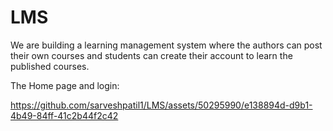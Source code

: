 # LMS
We are building a learning management system where the authors can post their own courses and students can create their account to learn the published courses.

The Home page and login:

https://github.com/sarveshpatil1/LMS/assets/50295990/e138894d-d9b1-4b49-84ff-41c2b44f2c42

